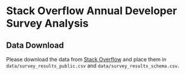 # Stack Overflow Annual Developer Survey Analysis

## Data Download

Please download the data from
[Stack Overflow](https://insights.stackoverflow.com/survey/)
and place them in `data/survey_results_public.csv`
and `data/survey_results_schema.csv`.
